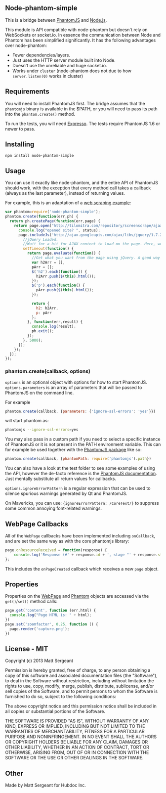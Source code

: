 Node-phantom-simple
---------------

This is a bridge between [PhantomJS](http://phantomjs.org/) and
[Node.js](http://nodejs.org/).

This module is API compatible with node-phantom but doesn't rely on WebSockets
or socket.io. In essence the communication between Node and Phantom has been
simplified significantly. It has the following advantages over node-phantom:

  - Fewer dependencies/layers.
  - Just uses the HTTP server module built into Node.
  - Doesn't use the unreliable and huge socket.io.
  - Works under `cluster` (node-phantom does not due to how `server.listen(0)`
    works in cluster)

Requirements
------------
You will need to install PhantomJS first. The bridge assumes that the
`phantomjs` binary is available in the $PATH, or you will need to pass its path
into the `phantom.create()` method.

To run the tests, you will need [Expresso](http://visionmedia.github.com/expresso/).
The tests require PhantomJS 1.6 or newer to pass.

Installing
----------

    npm install node-phantom-simple


Usage
-----

You can use it exactly like node-phantom, and the entire API of PhantomJS
should work, with the exception that every method call takes a callback (always
as the last parameter), instead of returning values.

For example, this is an adaptation of a
[web scraping example](http://net.tutsplus.com/tutorials/javascript-ajax/web-scraping-with-node-js/):

```javascript
var phantom=require('node-phantom-simple');
phantom.create(function(err,ph) {
  return ph.createPage(function(err,page) {
    return page.open("http://tilomitra.com/repository/screenscrape/ajax.html", function(err,status) {
      console.log("opened site? ", status);
      page.includeJs('http://ajax.googleapis.com/ajax/libs/jquery/1.7.2/jquery.min.js', function(err) {
        //jQuery Loaded.
        //Wait for a bit for AJAX content to load on the page. Here, we are waiting 5 seconds.
        setTimeout(function() {
          return page.evaluate(function() {
            //Get what you want from the page using jQuery. A good way is to populate an object with all the jQuery commands that you need and then return the object.
            var h2Arr = [],
            pArr = [];
            $('h2').each(function() {
              h2Arr.push($(this).html());
            });
            $('p').each(function() {
              pArr.push($(this).html());
            });

            return {
              h2: h2Arr,
              p: pArr
            };
          }, function(err,result) {
            console.log(result);
            ph.exit();
          });
        }, 5000);
      });
	});
  });
});
```

### phantom.create(callback, options)

`options` is an optional object with options for how to start PhantomJS.
`options.parameters` is an array of parameters that will be passed to PhantomJS
on the command line.

For example

```javascript
phantom.create(callback, {parameters: {'ignore-ssl-errors': 'yes'}})
```

will start phantom as:

```bash
phantomjs --ignore-ssl-errors=yes
```

You may also pass in a custom path if you need to select a specific instance of
PhantomJS or it is not present in the PATH environment variable. This can for
example be used together with the [PhantomJS package](https://npmjs.org/package/phantomjs)
like so:

```javascript
phantom.create(callback, {phantomPath: require('phantomjs').path})
```

You can also have a look at the test folder to see some examples of using the
API, however the de-facto reference is the
[PhantomJS documentation](https://github.com/ariya/phantomjs/wiki/API-Reference).
Just mentally substitute all return values for callbacks.

`options.ignoreErrorPattern` is a regular expression that can be used to silence spurious
warnings generated by Qt and PhantomJS.

On Mavericks, you can use: `{ignoreErrorPattern: /CoreText/}` to suppress some common annoying font-related warnings.

WebPage Callbacks
-----

All of the `WebPage` callbacks have been implemented including `onCallback`,
and are set the same way as with the core phantomjs library:

```javascript
page.onResourceReceived = function(response) {
    console.log('Response (#' + response.id + ', stage "' + response.stage + '"): ' + JSON.stringify(response));
};
```

This includes the `onPageCreated` callback which receives a new `page` object.

Properties
-----

Properties on the [WebPage](https://github.com/ariya/phantomjs/wiki/API-Reference-WebPage)
and [Phantom](https://github.com/ariya/phantomjs/wiki/API-Reference-phantom)
objects are accessed via the `get()`/`set()` method calls:

```javascript
page.get('content', function (err,html) {
  console.log("Page HTML is: " + html);
})
page.set('zoomfactor', 0.25, function () {
  page.render('capture.png');
})
```

License - MIT
-----

Copyright (c) 2013 Matt Sergeant

Permission is hereby granted, free of charge, to any person obtaining a copy
of this software and associated documentation files (the "Software"), to deal
in the Software without restriction, including without limitation the rights
to use, copy, modify, merge, publish, distribute, sublicense, and/or sell
copies of the Software, and to permit persons to whom the Software is
furnished to do so, subject to the following conditions:

The above copyright notice and this permission notice shall be included in
all copies or substantial portions of the Software.

THE SOFTWARE IS PROVIDED "AS IS", WITHOUT WARRANTY OF ANY KIND, EXPRESS OR
IMPLIED, INCLUDING BUT NOT LIMITED TO THE WARRANTIES OF MERCHANTABILITY,
FITNESS FOR A PARTICULAR PURPOSE AND NONINFRINGEMENT. IN NO EVENT SHALL THE
AUTHORS OR COPYRIGHT HOLDERS BE LIABLE FOR ANY CLAIM, DAMAGES OR OTHER
LIABILITY, WHETHER IN AN ACTION OF CONTRACT, TORT OR OTHERWISE, ARISING FROM,
OUT OF OR IN CONNECTION WITH THE SOFTWARE OR THE USE OR OTHER DEALINGS IN
THE SOFTWARE.



Other
-----
Made by Matt Sergeant for Hubdoc Inc.

